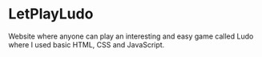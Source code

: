 # LetPlayLudo
Website where anyone can play an interesting and easy game called Ludo where I used basic HTML, CSS and JavaScript.
